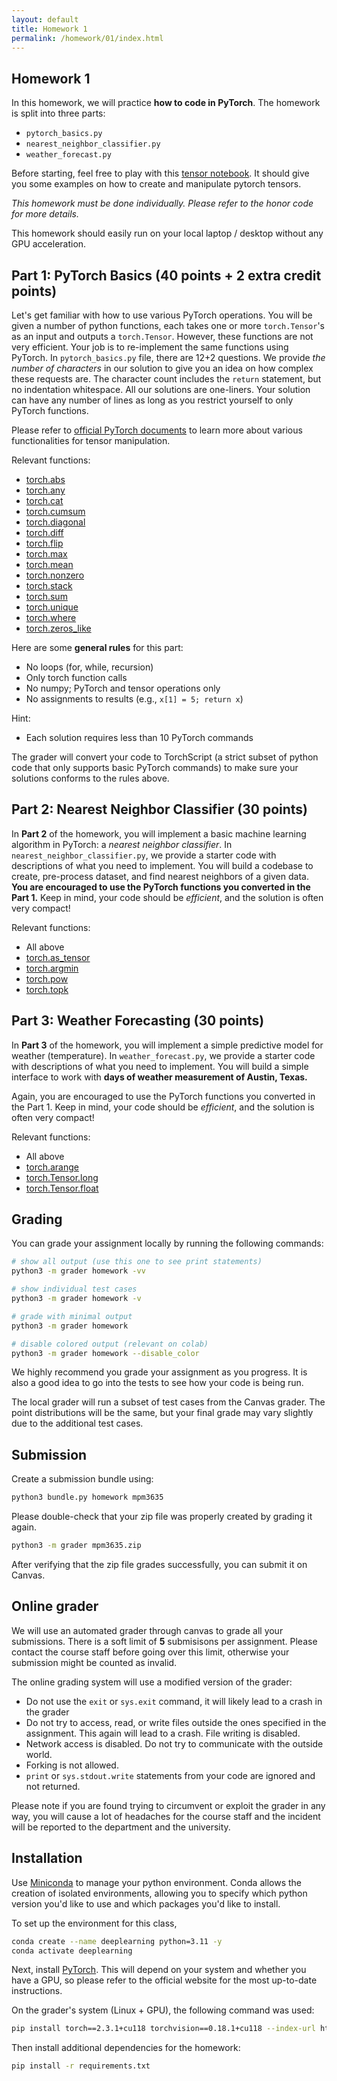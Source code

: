 ```yaml
---
layout: default
title: Homework 1
permalink: /homework/01/index.html
---
```


## Homework 1

In this homework, we will practice **how to code in PyTorch**.
The homework is split into three parts:

- `pytorch_basics.py`
- `nearest_neighbor_classifier.py`
- `weather_forecast.py`

Before starting, feel free to play with this [tensor notebook](notebook.ipynb).
It should give you some examples on how to create and manipulate pytorch tensors.

*This homework must be done individually. Please refer to the honor code for more details.*

This homework should easily run on your local laptop / desktop without any GPU acceleration.

## Part 1: PyTorch Basics (40 points + 2 extra credit points)

Let's get familiar with how to use various PyTorch operations.
You will be given a number of python functions, each takes one or more `torch.Tensor`'s as an input and outputs a `torch.Tensor`.
However, these functions are not very efficient.
Your job is to re-implement the same functions using PyTorch.
In `pytorch_basics.py` file, there are 12+2 questions.
We provide *the number of characters* in our solution to give you an idea on how complex these requests are.
The character count includes the `return` statement, but no indentation whitespace.
All our solutions are one-liners.
Your solution can have any number of lines as long as you restrict yourself to only PyTorch functions.

Please refer to [official PyTorch documents](https://pytorch.org/docs/stable/torch.html) to learn more about various functionalities for tensor manipulation.

Relevant functions:

- [torch.abs](https://pytorch.org/docs/stable/generated/torch.abs.html)
- [torch.any](https://pytorch.org/docs/stable/generated/torch.any.html)
- [torch.cat](https://pytorch.org/docs/stable/generated/torch.cat.html)
- [torch.cumsum](https://pytorch.org/docs/stable/generated/torch.cumsum.html)
- [torch.diagonal](https://pytorch.org/docs/stable/generated/torch.diagonal.html)
- [torch.diff](https://pytorch.org/docs/stable/generated/torch.diff.html)
- [torch.flip](https://pytorch.org/docs/stable/generated/torch.flip.html)
- [torch.max](https://pytorch.org/docs/stable/generated/torch.max.html)
- [torch.mean](https://pytorch.org/docs/stable/generated/torch.mean.html)
- [torch.nonzero](https://pytorch.org/docs/stable/generated/torch.nonzero.html)
- [torch.stack](https://pytorch.org/docs/stable/generated/torch.stack.html)
- [torch.sum](https://pytorch.org/docs/stable/generated/torch.sum.html)
- [torch.unique](https://pytorch.org/docs/stable/generated/torch.unique.html)
- [torch.where](https://pytorch.org/docs/stable/generated/torch.where.html)
- [torch.zeros_like](https://pytorch.org/docs/stable/generated/torch.zeros_like.html)

Here are some **general rules** for this part:

- No loops (for, while, recursion)
- Only torch function calls
- No numpy; PyTorch and tensor operations only
- No assignments to results (e.g., `x[1] = 5; return x`)

Hint:

- Each solution requires less than 10 PyTorch commands

The grader will convert your code to TorchScript (a strict subset of python code that only supports basic PyTorch commands) to make sure your solutions conforms to the rules above.

## Part 2: Nearest Neighbor Classifier (30 points)

In **Part 2** of the homework, you will implement a basic machine learning algorithm in PyTorch: a *nearest neighbor classifier*.
In `nearest_neighbor_classifier.py`, we provide a starter code with descriptions of what you need to implement.
You will build a codebase to create, pre-process dataset, and find nearest neighbors of a given data.
**You are encouraged to use the PyTorch functions you converted in the Part 1.**
Keep in mind, your code should be *efficient*, and the solution is often very compact!

Relevant functions:

- All above
- [torch.as_tensor](https://pytorch.org/docs/stable/generated/torch.as_tensor.html)
- [torch.argmin](https://pytorch.org/docs/stable/generated/torch.argmin.html)
- [torch.pow](https://pytorch.org/docs/stable/generated/torch.pow.html)
- [torch.topk](https://pytorch.org/docs/stable/generated/torch.topk.html)


## **Part 3: Weather Forecasting (30 points)**

In **Part 3** of the homework, you will implement a simple predictive model for weather (temperature).
In `weather_forecast.py`, we provide a starter code with descriptions of what you need to implement.
You will build a simple interface to work with **days of weather measurement of Austin, Texas.**

Again, you are encouraged to use the PyTorch functions you converted in the Part 1.
Keep in mind, your code should be *efficient*, and the solution is often very compact!

Relevant functions:

- All above
- [torch.arange](https://pytorch.org/docs/stable/generated/torch.arange.html)
- [torch.Tensor.long](https://pytorch.org/docs/stable/generated/torch.Tensor.long.html)
- [torch.Tensor.float](https://pytorch.org/docs/stable/generated/torch.Tensor.float.html)


## Grading

You can grade your assignment locally by running the following commands:
```bash
# show all output (use this one to see print statements)
python3 -m grader homework -vv

# show individual test cases
python3 -m grader homework -v

# grade with minimal output
python3 -m grader homework

# disable colored output (relevant on colab)
python3 -m grader homework --disable_color
```

We highly recommend you grade your assignment as you progress.
It is also a good idea to go into the tests to see how your code is being run.

The local grader will run a subset of test cases from the Canvas grader.
The point distributions will be the same, but your final grade may vary slightly due to the additional test cases.

## Submission

Create a submission bundle using:
```bash
python3 bundle.py homework mpm3635
```

Please double-check that your zip file was properly created by grading it again.
```bash
python3 -m grader mpm3635.zip
```
After verifying that the zip file grades successfully, you can submit it on Canvas.

## Online grader

We will use an automated grader through canvas to grade all your submissions.
There is a soft limit of **5** submisisons per assignment.
Please contact the course staff before going over this limit, otherwise your submission might be counted as invalid.

The online grading system will use a modified version of the grader:

 * Do not use the `exit` or `sys.exit` command, it will likely lead to a crash in the grader
 * Do not try to access, read, or write files outside the ones specified in the assignment. This again will lead to a crash. File writing is disabled.
 * Network access is disabled. Do not try to communicate with the outside world.
 * Forking is not allowed.
 * `print` or `sys.stdout.write` statements from your code are ignored and not returned.

Please note if you are found trying to circumvent or exploit the grader in any way, you will cause a lot of headaches for the course staff and the incident will be reported to the department and the university.

## Installation

Use [Miniconda](https://docs.conda.io/en/latest/miniconda.html) to manage your python environment.
Conda allows the creation of isolated environments, allowing you to specify which python version you'd like to use and which packages you'd like to install.

To set up the environment for this class,
```bash
conda create --name deeplearning python=3.11 -y
conda activate deeplearning
```

Next, install [PyTorch](https://pytorch.org/get-started/locally/).
This will depend on your system and whether you have a GPU, so please refer to the official website for the most up-to-date instructions.

On the grader's system (Linux + GPU), the following command was used:

```bash
pip install torch==2.3.1+cu118 torchvision==0.18.1+cu118 --index-url https://download.pytorch.org/whl/cu118
```

Then install additional dependencies for the homework:

```bash
pip install -r requirements.txt
```
